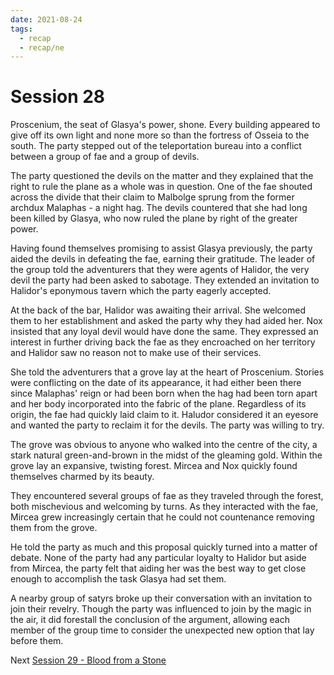 ```yaml
---
date: 2021-08-24
tags:
  - recap
  - recap/ne
---
```

# Session 28
Proscenium, the seat of Glasya's power, shone. Every building appeared to give off its own light and none more so than the fortress of Osseia to the south. The party stepped out of the teleportation bureau into a conflict between a group of fae and a group of devils.

The party questioned the devils on the matter and they explained that the right to rule the plane as a whole was in question. One of the fae shouted across the divide that their claim to Malbolge sprung from the former archdux Malaphas - a night hag. The devils countered that she had long been killed by Glasya, who now ruled the plane by right of the greater power.

Having found themselves promising to assist Glasya previously, the party aided the devils in defeating the fae, earning their gratitude. The leader of the group told the adventurers that they were agents of Halidor, the very devil the party had been asked to sabotage. They extended an invitation to Halidor's eponymous tavern which the party eagerly accepted.

At the back of the bar, Halidor was awaiting their arrival. She welcomed them to her establishment and asked the party why they had aided her. Nox insisted that any loyal devil would have done the same. They expressed an interest in further driving back the fae as they encroached on her territory and Halidor saw no reason not to make use of their services.

She told the adventurers that a grove lay at the heart of Proscenium. Stories were conflicting on the date of its appearance, it had either been there since Malaphas' reign or had been born when the hag had been torn apart and her body incorporated into the fabric of the plane. Regardless of its origin, the fae had quickly laid claim to it. Haludor considered it an eyesore and wanted the party to reclaim it for the devils. The party was willing to try.

The grove was obvious to anyone who walked into the centre of the city, a stark natural green-and-brown in the midst of the gleaming gold. Within the grove lay an expansive, twisting forest. Mircea and Nox quickly found themselves charmed by its beauty.

They encountered several groups of fae as they traveled through the forest, both mischevious and welcoming by turns. As they interacted with the fae, Mircea grew increasingly certain that he could not countenance removing them from the grove.

He told the party as much and this proposal quickly turned into a matter of debate. None of the party had any particular loyalty to Halidor but aside from Mircea, the party felt that aiding her was the best way to get close enough to accomplish the task Glasya had set them.

A nearby group of satyrs broke up their conversation with an invitation to join their revelry. Though the party was influenced to join by the magic in the air, it did forestall the conclusion of the argument, allowing each member of the group time to consider the unexpected new option that lay before them.

Next
[Session 29 - Blood from a Stone](Session%2029%20-%20Blood%20from%20a%20Stone.md)